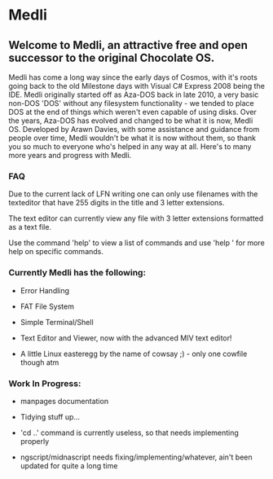 # Medli

## Welcome to Medli, an attractive free and open successor to the original Chocolate OS.
Medli has come a long way since the early days of Cosmos, with it's roots going back to the old Milestone days with
Visual C# Express 2008 being the IDE. Medli originally started off as Aza-DOS back in late 2010, a very basic non-DOS 
'DOS' without any filesystem functionality - we tended to place DOS at the end of things which weren't even capable of using disks. 
Over the years, Aza-DOS has evolved and changed to be what it is now, Medli OS. Developed by Arawn Davies, with some assistance 
and guidance from people over time, Medli wouldn't be what it is now without them, so thank you so much to everyone who's helped in 
any way at all. Here's to many more years and progress with Medli. 


### FAQ
Due to the current lack of LFN writing one can only use filenames with the texteditor
that have 255 digits in the title and 3 letter extensions. 

The text editor can currently view any file with 3 letter extensions formatted as a text file.

Use the command 'help' to view a list of commands and use 'help <command>' for more help on specific commands.


### Currently Medli has the following:
- Error Handling

- FAT File System

- Simple Terminal/Shell

- Text Editor and Viewer, now with the advanced MIV text editor!

- A little Linux easteregg by the name of cowsay ;)
			- only one cowfile though atm



### Work In Progress:
- manpages documentation

- Tidying stuff up...

- 'cd ..' command is currently useless, so that needs implementing properly

- ngscript/midnascript needs fixing/implementing/whatever, ain't been updated for quite a long time
